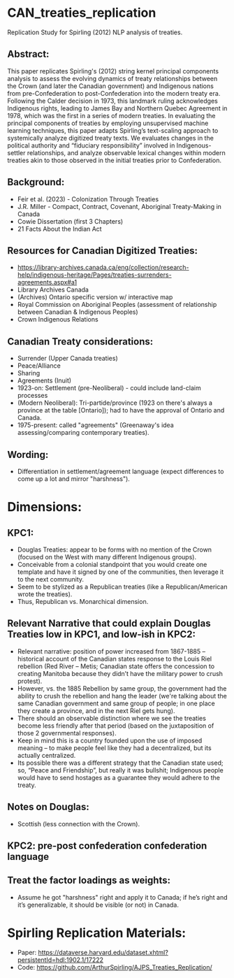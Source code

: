 # CAN_treaties_replication
Replication Study for Spirling (2012) NLP analysis of treaties.

## Abstract:
This paper replicates Spirling's (2012) string kernel principal components analysis to assess the evolving dynamics of treaty relationships between the Crown (and later the Canadian government) and Indigenous nations from pre-Confederation to post-Confederation into the modern treaty era. Following the Calder decision in 1973, this landmark ruling acknowledges Indigenous rights, leading to James Bay and Northern Quebec Agreement in 1978, which was the first in a series of modern treaties. In evaluating the principal components of treaties by employing unsupervised machine learning techniques, this paper adapts Spirling’s text-scaling approach to systemically analyze digitized treaty texts. We evaluates changes in the political authority and “fiduciary responsibility” involved in Indigenous-settler relationships, and analyze observable lexical changes within modern treaties akin to those observed in the initial treaties prior to Confederation.
  
## Background:
- Feir et al. (2023) - Colonization Through Treaties
- J.R. Miller - Compact, Contract, Covenant, Aboriginal Treaty-Making in Canada
- Cowie Dissertation (first 3 Chapters)
- 21 Facts About the Indian Act

## Resources for Canadian Digitized Treaties:
- https://library-archives.canada.ca/eng/collection/research-help/indigenous-heritage/Pages/treaties-surrenders-agreements.aspx#a1
- Library Archives Canada
- (Archives) Ontario specific version w/ interactive map
- Royal Commission on Aboriginal Peoples (assessment of relationship between Canadian & Indigenous Peoples)
- Crown Indigenous Relations

## Canadian Treaty considerations:
- Surrender (Upper Canada treaties)
- Peace/Alliance
- Sharing
- Agreements (Inuit)
- 1923-on: Settlement (pre-Neoliberal) - could include land-claim processes
- (Modern Neoliberal): Tri-partide/province (1923 on there's always a province at the table [Ontario]); had to have the approval of Ontario and Canada.
- 1975-present: called "agreements" (Greenaway's idea assessing/comparing contemporary treaties).

## Wording:
- Differentiation in settlement/agreement language (expect differences to come up a lot and mirror "harshness").

# Dimensions:
## KPC1:
- Douglas Treaties: appear to be forms with no mention of the Crown (focused on the West with many different Indigenous groups).
- Conceivable from a colonial standpoint that you would create one template and have it signed by one of the communities, then leverage it to the next community.
- Seem to be stylized as a Republican treaties (like a Republican/American wrote the treaties).
- Thus, Republican vs. Monarchical dimension.

## Relevant Narrative that could explain Douglas Treaties low in KPC1, and low-ish in KPC2:
- Relevant narrative: position of power increased from 1867-1885 – historical account of the Canadian states response to the Louis Riel rebellion (Red River – Metis; Canadian state offers the concession to creating Manitoba because they didn’t have the military power to crush protest).
- However, vs. the 1885 Rebellion by same group, the government had the ability to crush the rebellion and hang the leader (we're talking about the same Canadian government and same group of people; in one place they create a province, and in the next Riel gets hung).
- There should an observable distinction where we see the treaties become less friendly after that period (based on the juxtaposition of those 2 governmental responses).
- Keep in mind this is a country founded upon the use of imposed meaning – to make people feel like they had a decentralized, but its actually centralized.
- Its possible there was a different strategy that the Canadian state used; so, “Peace and Friendship”, but really it was bullshit; Indigenous people would have to send hostages as a guarantee they would adhere to the treaty.

## Notes on Douglas:
- Scottish (less connection with the Crown).

## KPC2: pre-post confederation confederation language
## Treat the factor loadings as weights:
- Assume he got "harshness" right and apply it to Canada; if he’s right and it’s generalizable, it should be visible (or not) in Canada.

# Spirling Replication Materials:
- Paper: https://dataverse.harvard.edu/dataset.xhtml?persistentId=hdl:1902.1/17222
- Code: https://github.com/ArthurSpirling/AJPS_Treaties_Replication/
